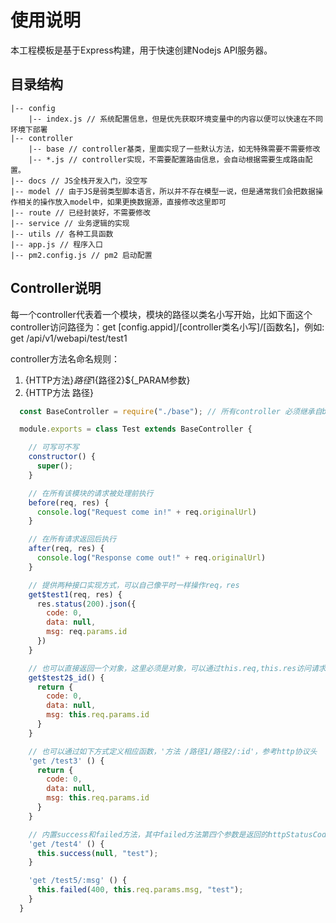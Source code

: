 # 使用说明
本工程模板是基于Express构建，用于快速创建Nodejs API服务器。

## 目录结构
```
|-- config
    |-- index.js // 系统配置信息，但是优先获取环境变量中的内容以便可以快速在不同环境下部署
|-- controller
    |-- base // controller基类，里面实现了一些默认方法，如无特殊需要不需要修改
    |-- *.js // controller实现，不需要配置路由信息，会自动根据需要生成路由配置。
|-- docs // JS全栈开发入门，没空写
|-- model // 由于JS是弱类型脚本语言，所以并不存在模型一说，但是通常我们会把数据操作相关的操作放入model中，如果更换数据源，直接修改这里即可
|-- route // 已经封装好，不需要修改
|-- service // 业务逻辑的实现
|-- utils // 各种工具函数
|-- app.js // 程序入口
|-- pm2.config.js // pm2 启动配置
```

## Controller说明

每一个controller代表着一个模块，模块的路径以类名小写开始，比如下面这个controller访问路径为：get [config.appid]/[controller类名小写]/[函数名]，例如: get /api/v1/webapi/test/test1

controller方法名命名规则：
1. {HTTP方法}${路径1}${路径2}${_PARAM参数}
2. {HTTP方法 路径}

```js
  const BaseController = require("./base"); // 所有controller 必须继承自baseController

  module.exports = class Test extends BaseController {

    // 可写可不写
    constructor() {
      super();
    }

    // 在所有该模块的请求被处理前执行
    before(req, res) {
      console.log("Request come in!" + req.originalUrl)
    }

    // 在所有请求返回后执行
    after(req, res) {
      console.log("Response come out!" + req.originalUrl)
    }

    // 提供两种接口实现方式，可以自己像平时一样操作req，res
    get$test1(req, res) {
      res.status(200).json({
        code: 0,
        data: null,
        msg: req.params.id
      })
    }

    // 也可以直接返回一个对象，这里必须是对象，可以通过this.req,this.res访问请求的上下文req, res
    get$test2$_id() {
      return {
        code: 0,
        data: null,
        msg: this.req.params.id
      }
    }

    // 也可以通过如下方式定义相应函数，'方法 /路径1/路径2/:id'，参考http协议头
    'get /test3' () {
      return {
        code: 0,
        data: null,
        msg: this.req.params.id
      }
    }

    // 内置success和failed方法，其中failed方法第四个参数是返回的httpStatusCode，默认400
    'get /test4' () {
      this.success(null, "test");
    }

    'get /test5/:msg' () {
      this.failed(400, this.req.params.msg, "test");
    }
  }
```